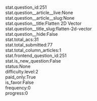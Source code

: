 stat.question_id:251  
stat.question__article__live:None  
stat.question__article__slug:None  
stat.question__title:Flatten 2D Vector  
stat.question__title_slug:flatten-2d-vector  
stat.question__hide:False  
stat.total_acs:31  
stat.total_submitted:77  
stat.total_column_articles:1  
stat.frontend_question_id:251  
stat.is_new_question:False  
status:None  
difficulty.level:2  
paid_only:True  
is_favor:False  
frequency:0  
progress:0  
